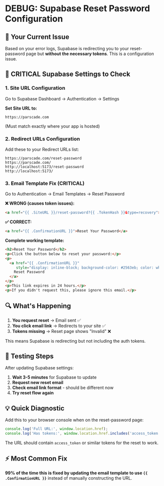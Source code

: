 # DEBUG: Supabase Reset Password Configuration

## 🚨 **Your Current Issue**

Based on your error logs, Supabase is redirecting you to your reset-password page but **without the necessary tokens**. This is a configuration issue.

## 🔧 **CRITICAL Supabase Settings to Check**

### **1. Site URL Configuration**
Go to Supabase Dashboard → Authentication → Settings

**Set Site URL to:**
```
https://parscade.com
```
(Must match exactly where your app is hosted)

### **2. Redirect URLs Configuration**
Add these to your Redirect URLs list:
```
https://parscade.com/reset-password
https://parscade.com/
http://localhost:5173/reset-password
http://localhost:5173/
```

### **3. Email Template Fix (CRITICAL)**
Go to Authentication → Email Templates → Reset Password

**❌ WRONG (causes token issues):**
```html
<a href="{{ .SiteURL }}/reset-password?{{ .TokenHash }}&type=recovery">
```

**✅ CORRECT:**
```html
<a href="{{ .ConfirmationURL }}">Reset Your Password</a>
```

**Complete working template:**
```html
<h2>Reset Your Password</h2>
<p>Click the button below to reset your password:</p>
<p>
  <a href="{{ .ConfirmationURL }}" 
     style="display: inline-block; background-color: #2563eb; color: white; padding: 12px 24px; text-decoration: none; border-radius: 6px;">
    Reset Password
  </a>
</p>
<p>This link expires in 24 hours.</p>
<p>If you didn't request this, please ignore this email.</p>
```

## 🔍 **What's Happening**

1. **You request reset** → Email sent ✅
2. **You click email link** → Redirects to your site ✅  
3. **Tokens missing** → Reset page shows "Invalid" ❌

This means Supabase is redirecting but not including the auth tokens.

## 🚀 **Testing Steps**

After updating Supabase settings:

1. **Wait 3-5 minutes** for Supabase to update
2. **Request new reset email**
3. **Check email link format** - should be different now
4. **Try reset flow again**

## 💡 **Quick Diagnostic**

Add this to your browser console when on the reset-password page:
```javascript
console.log('Full URL:', window.location.href);
console.log('Has tokens:', window.location.href.includes('access_token') || window.location.hash.includes('access_token'));
```

The URL should contain `access_token` or similar tokens for the reset to work.

## ⚡ **Most Common Fix**

**99% of the time this is fixed by updating the email template to use `{{ .ConfirmationURL }}`** instead of manually constructing the URL.